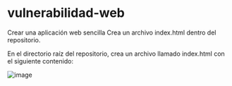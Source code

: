 # vulnerabilidad-web
Crear una aplicación web sencilla
Crea un archivo index.html  dentro del repositorio.

En el directorio raíz del repositorio, crea un archivo llamado index.html con el siguiente contenido:

![image](https://github.com/user-attachments/assets/1d5e86b2-d486-42ae-98cd-1b4f6302a0c9)

